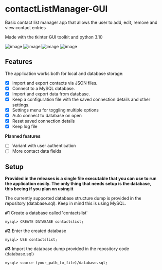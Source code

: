 # contactListManager-GUI

Basic contact list manager app that allows the user to add, edit, remove and view contact entries

Made with the tkinter GUI toolkit and python 3.10

![image](https://github.com/odavidsons/contact-list-manager-GUI/assets/122760540/9db25f96-14e7-4322-876c-f2581d958b67)
![image](https://github.com/odavidsons/contact-list-manager-GUI/assets/122760540/104caf15-e093-4265-bf86-c14bc4a25be0)
![image](https://github.com/odavidsons/contact-list-manager-GUI/assets/122760540/d3aa90de-27ce-4c2e-ae9e-df8e3c27ff40)
![image](https://github.com/odavidsons/contact-list-manager-GUI/assets/122760540/3adc626f-8cd6-4785-bc45-4790a99f4a1a)

## Features

The application works both for local and database storage:

- [X] Import and export contacts via JSON files.
- [X] Connect to a MySQL database.
- [X] Import and export data from database.
- [X] Keep a configuration file with the saved connection details and other settings.
- [X] Settings menu for toggling multiple options
- [X] Auto connect to database on open
- [X] Reset saved connection details
- [X] Keep log file

**Planned features**
- [ ] Variant with user authentication
- [ ] More contact data fields

## Setup

**Provided in the releases is a single file executable that you can use to run the application easily. The only thing that needs setup is the database, this beeing if you plan on using it**

The currently supported database structure dump is provided in the repository (database.sql). Keep in mind this is using MySQL.

**#1** Create a database called 'contactslist'
```
mysql> CREATE DATABASE contactslist;
```
**#2** Enter the created database
```
mysql> USE contactslist;
```

**#3** Import the database dump provided in the repository code (database.sql)
```
mysql> source (your_path_to_file)/database.sql;
```
